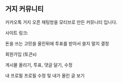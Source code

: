 ## 거지 커뮤니티

카카오톡 거지 오픈 채팅방을 모티브로 만든 커뮤니티 입니다.

사이트 링크:

돈을 쓰는 고민을 올린뒤에 투표를 받아서 쓸지 말지 결정

회원가입
(토큰x)

게시물 올리기,
투표, 댓글 달기, 수정

내 프로필
프로필 수정 및 내가 올린 글 보기

